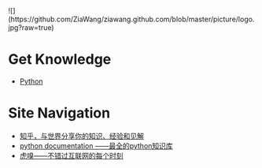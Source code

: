 
<head>

<title>ziawang.github.io</title>
<meta property="og:title" content="ziawang.github.io" />
<meta property="og:locale" content="en_US" />
<link rel="canonical" href="http://www.ziawang.com/" />
<meta property="og:url" content="http://www.ziawang.com/" />
<meta property="og:site_name" content="ziawang.github.io" />
<script type="application/ld+json">
{"@context":"http://schema.org","@type":"WebSite","name":"ziawang的官方网站","headline":"ziawang的官方网站","url":"http://www.ziawang.com/"}</script>
<link href="/assets/css/style.css?v=80eafa832c99efc7fe515ce083063973bdb465af" rel="stylesheet">
</head>

<body>
![](https://github.com/ZiaWang/ziawang.github.com/blob/master/picture/logo.jpg?raw=true)

# Get Knowledge
- [Python ](python/index.md) 

# Site Navigation
- [知乎，与世界分享你的知识、经验和见解](www.zhihu.com)
- [python documentation ——最全的python知识库](https://docs.python.org/3/index.html)
- [虎嗅——不错过互联网的每个时刻](https://www.huxiu.com/)




</body>